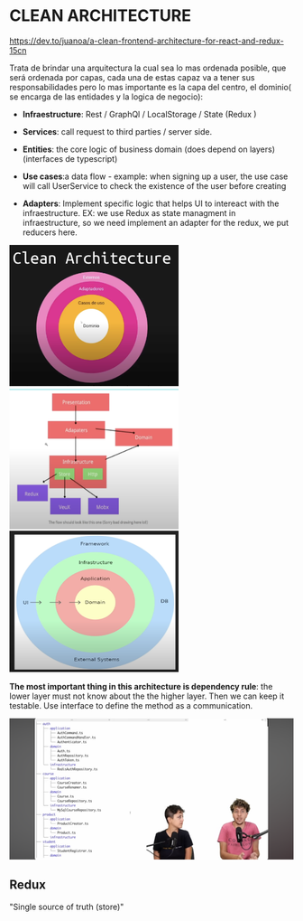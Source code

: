 # CLEAN ARCHITECTURE

<https://dev.to/juanoa/a-clean-frontend-architecture-for-react-and-redux-15cn>

Trata de brindar una arquitectura la cual sea lo mas ordenada posible, que será ordenada por capas, cada una de estas capaz 
va a tener sus responsabilidades pero lo mas importante es la capa del centro, el dominio( se encarga de las entidades y la logica de negocio):

* **Infraestructure**: Rest / GraphQl / LocalStorage / State (Redux )

* **Services**: call request to third parties / server side.

* **Entities**: the core logic of business domain (does depend on layers) (interfaces de typescript)

* **Use cases**:a data flow - example: when signing up a user, the use case will call UserService to check the
existence of the user before creating

* **Adapters**: Implement specific logic that helps UI  to intereact with the infraestructure. EX: we use Redux as 
state managment in infraestructure, so we need implement an adapter for the redux, we put reducers here.

<img src='./src/assets/Screenshot%202023-11-27%20at%206.07.00%20AM.png' width='300' height='250'>
<img src='./src/assets/clean_arch.png' width='300' height='250'>
<img src='./src/assets/clean_arch2.png' width='300' height='250'>

**The most important thing in this architecture is dependency rule**: the lower layer must not know about the the higher layer.
Then we can keep it testable. Use interface to define the method as a communication.

<img src='./src/assets/IMG_3365.png' width='550' height='250'>

## Redux

"Single source of truth (store)"


